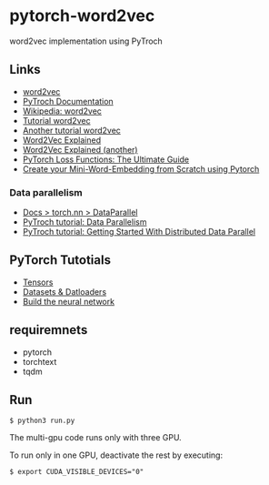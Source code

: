 # pytorch-word2vec

word2vec implementation using PyTroch

## Links
- [word2vec](https://code.google.com/archive/p/word2vec/)
- [PyTroch Documentation](https://pytorch.org/docs/stable/index.html)
- [Wikipedia: word2vec](https://en.wikipedia.org/wiki/Word2vec)
- [Tutorial word2vec](https://www.tensorflow.org/tutorials/text/word2vec)
- [Another tutorial word2vec](https://adventuresinmachinelearning.com/word2vec-tutorial-tensorflow/)
- [Word2Vec Explained](https://israelg99.github.io/2017-03-23-Word2Vec-Explained/)
- [Word2Vec Explained (another)](https://towardsdatascience.com/word2vec-explained-49c52b4ccb71)
- [PyTorch Loss Functions: The Ultimate Guide](https://neptune.ai/blog/pytorch-loss-functions)
- [Create your Mini-Word-Embedding from Scratch using Pytorch](https://deepscopy.com/Create_your_Mini_Word_Embedding_from_Scratch_using_Pytorch)

### Data parallelism
- [Docs >  torch.nn > DataParallel](https://pytorch.org/docs/master/generated/torch.nn.DataParallel.html)
- [PyTroch tutorial: Data Parallelism](https://pytorch.org/tutorials/beginner/blitz/data_parallel_tutorial.html)
- [PyTroch tutorial: Getting Started With Distributed Data Parallel](https://pytorch.org/tutorials/intermediate/ddp_tutorial.html)

## PyTorch Tutotials
- [Tensors](https://pytorch.org/tutorials/beginner/basics/tensorqs_tutorial.html)
- [Datasets & Datloaders](https://pytorch.org/tutorials/beginner/basics/data_tutorial.html)
- [Build the neural network](https://pytorch.org/tutorials/beginner/basics/buildmodel_tutorial.html)

## requiremnets
- pytorch
- torchtext
- tqdm

## Run

    $ python3 run.py

The multi-gpu code runs only with three GPU. 

To run only in one GPU, deactivate the rest by executing:

    $ export CUDA_VISIBLE_DEVICES="0"
